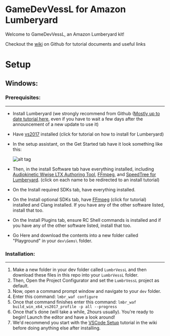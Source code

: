 GameDevVessL for Amazon Lumberyard
======
Welcome to GameDevVessL, an Amazon Lumberyard kit!

Checkout the [wiki](../../wiki/) on Github for tutorial documents and useful links

Setup
======

Windows:
------

### Prerequisites:
---

  * Install Lumberyard (we strongly recommend from Github ([Mostly up to date tutorial here](https://lumberyardtutor.me/2017/10/11/getting-started-with-lumberyard-1-11-and-c/), even if you have to wait a few days after the announcement of a new update to use it)

  * Have [vs2017](../wiki/VS2017-Setup) installed (click for tutorial on how to install for Lumberyard)

  * In the setup assistant, on the Get Started tab have it look something like this:

    ![alt tag](https://brogrammersexplainlumberyard.files.wordpress.com/2017/10/tut_setup_1_11_compile_options.png)

  * Then, in the install Software tab have everything installed, including [Audiokinetic Wwise LTX Authoring Tool](../wiki/Audiokinetic-Wwise-LTX-Authoring-Tool-Setup), [FFmpeg](../wiki/FFmpeg-Setup), and [SpeedTree for Lumberyard](../wiki/SpeedTree-8-for-Lumberyard-Setup). (click on each name to be redirected to an install tutorial)

  * On the Install required SDKs tab, have everything installed.

  * On the Install optional SDKs tab, have [FFmpeg](../wiki/FFmpeg-Setup) (click for tutorial) installed and Clang installed. If you have any of the other software listed, install that too.

  * On the Install Plugins tab, ensure RC Shell commands is installed and if you have any of the other software listed, install that too.

  * Go Here and download the contents into a new folder called "Playground" in your `dev\Gems\` folder.

### Installation:
---

1. Make a new folder in your dev folder called `LumbrVessL` and then download these files in this repo into your `LumbrVessL` folder.
2. Then, Open the Project Configurator and set the `LumbrVessL` project as default.
3. Now, open a command prompt window and navigate to your `dev` folder.
4. Enter this command: `lmbr_waf configure`
5. Once that command finishes enter this command: `lmbr_waf build_win_x64_vs2017_profile -p all --progress`
6. Once that's done (will take a while, 2hours usually). You're ready to begin! Launch the editor and have a look around!
7. We'd recommend you start with the [VSCode Setup](../wiki/VSCode-Setup) tutorial in the wiki before doing anything else after installing.
